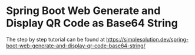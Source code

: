 # Spring Boot Web Generate and Display QR Code as Base64 String
The step by step tutorial can be found at https://simplesolution.dev/spring-boot-web-generate-and-display-qr-code-base64-string/
